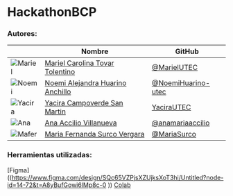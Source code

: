 # HackathonBCP

### Autores:

|                                                                           | Nombre                                                                   | GitHub                                                     |
| ------------------------------------------------------------------------- | ------------------------------------------------------------------------ | ---------------------------------------------------------- |
| ![Mariel](https://github.com/MarielUTEC.png?size=50)                      | [Mariel Carolina Tovar Tolentino](https://github.com/MarielUTEC)         | [@MarielUTEC](https://github.com/MarielUTEC)               |
| ![Noemi](https://github.com/NoemiHuarino-utec.png?size=50)                | [Noemi Alejandra Huarino Anchillo](https://github.com/NoemiHuarino-utec) | [@NoemiHuarino-utec](https://github.com/NoemiHuarino-utec) |
| ![Yacira](https://github.com/YaciraUTEC.png?size=50)                      | [Yacira Campoverde San Martin](https://github.com/YaciraUTEC)            | [YaciraUTEC](https://github.com/YaciraUTEC)                 |
| ![Ana](https://github.com/anamariaaccilio.png?size=50)                    | [Ana Accilio Villanueva](https://github.com/anamariaaccilio)            | [@anamariaaccilio](https://github.com/anamariaaccilio)   |
| ![Mafer](https://github.com/MariaSurco)                       | [Maria Fernanda Surco Vergara](https://github.com/MariaSurco)            | [@MariaSurco](https://github.com/MariaSurco)   |

### Herramientas utilizadas:

[Figma]((https://www.figma.com/design/SQc65VZPjsXZUjksXoT3hi/Untitled?node-id=14-72&t=A8yBufGowi6lMp8c-0 ))
[Colab]((https://colab.research.google.com/drive/1om2_iGX3bjis6etyEzElpiECPXfmgXeL?usp=sharing))
